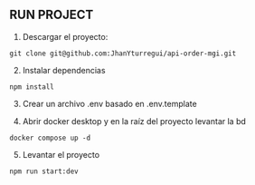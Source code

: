 ## RUN PROJECT

1. Descargar el proyecto:

```
git clone git@github.com:JhanYturregui/api-order-mgi.git
```

2. Instalar dependencias

```
npm install
```

3. Crear un archivo .env basado en .env.template

4. Abrir docker desktop y en la raíz del proyecto levantar la bd

```
docker compose up -d
```

5. Levantar el proyecto

```
npm run start:dev
```
